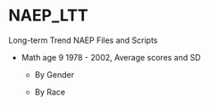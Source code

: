# NAEP_LTT

Long-term Trend NAEP Files and Scripts

-   Math age 9 1978 - 2002, Average scores and SD

    -   By Gender

    -   By Race
